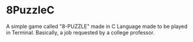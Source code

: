 # 8PuzzleC
A simple game called "8-PUZZLE" made in C Language made to be played in Terminal. Basically, a job requested by a college professor.
